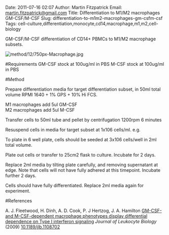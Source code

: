 Date: 2011-07-16 02:07
Author: Martin Fitzpatrick
Email: martin.fitzpatrick@gmail.com
Title: Differentiation to M1/M2 macrophages GM-CSF/M-CSF
Slug: differentiation-to-m1m2-macrophages-gm-csfm-csf
Tags: cell-culture,differentiation,monocyte,cd14,macrophage,m1,m2,cell-biology

GM-CSF/M-CSF differentiation of CD14+ PBMCs to M1/M2 macrophage subsets.


![method/12/750px-Macrophage.jpg](/images/method/12/750px-Macrophage.jpg)




#Requirements
GM-CSF stock at 100ug/ml in PBS
M-CSF stock at 100ug/ml in PBS

#Method

Prepare differentiation media for target differentiation subset, in 50ml total volume RPMI 1640 + 1% GPS + 10% Hi FCS.

M1 macrophages add 5ul GM-CSF  
M2 macrophages add 5ul M-CSF



Transfer cells to 50ml tube and pellet by centrifugation 1200rpm 6 minutes



Resuspend cells in media for target subset at 1x106 cells/ml. e.g.

To plate in 6 well plate, cells should be seeded at 3x106 cells/well in 2ml total volume.



Plate out cells or transfer to 25cm2 flask to culture. Incubate for 2 days.



Replace 2ml media by tilting plate carefully, and removing supernatant at edge. Note that cells will not have fully adhered at this timepoint.
Incubate further 2 days.



Cells should have fully differentiated.
Replace 2ml media again for experiment.





#References


A. J. Fleetwood, H. Dinh, A. D. Cook, P. J Hertzog, J. A. Hamilton [GM-CSF- and M-CSF-dependent macrophage phenotypes display differential dependence on Type I interferon signaling](http://dx.doi.org/10.1189/jlb.1108702 ) _Journal of Leukocyte Biology_ (2009)
[10.1189/jlb.1108702 ](http://dx.doi.org/10.1189/jlb.1108702 )





